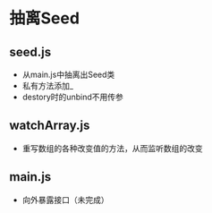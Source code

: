 # 抽离Seed

## seed.js

- 从main.js中抽离出Seed类
- 私有方法添加_
- destory时的unbind不用传参

## watchArray.js

- 重写数组的各种改变值的方法，从而监听数组的改变

## main.js

- 向外暴露接口（未完成）